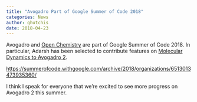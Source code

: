 ```yaml
---
title: "Avogadro Part of Google Summer of Code 2018"
categories: News
author: ghutchis
date: 2018-04-23
---
```


Avogadro and [Open Chemistry](http://openchemistry.org) are part of Google Summer of Code 2018. In particular, Adarsh has been selected to contribute features on [Molecular Dynamics to Avogadro 2](https://summerofcode.withgoogle.com/projects/#5506662769623040).

https://summerofcode.withgoogle.com/archive/2018/organizations/6513013473935360/

I think I speak for everyone that we’re excited to see more progress on Avogadro 2 this summer.
